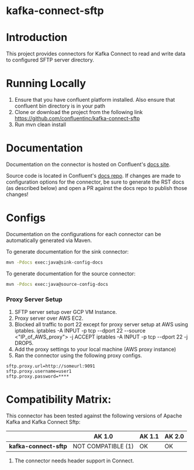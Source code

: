 # kafka-connect-sftp
# Introduction

This project provides connectors for Kafka Connect to read and write data to configured SFTP server directory.

# Running Locally

1. Ensure that you have confluent platform installed. Also ensure that confluent bin directory is in your path
2. Clone or download the project from the following link https://github.com/confluentinc/kafka-connect-sftp
3. Run mvn clean install

# Documentation

Documentation on the connector is hosted on Confluent's
[docs site](https://docs.confluent.io/current/connect/kafka-connect-sftp/).

Source code is located in Confluent's
[docs repo](https://github.com/confluentinc/docs/tree/master/connect/kafka-connect-sftp). If changes
are made to configuration options for the connector, be sure to generate the RST docs (as described
below) and open a PR against the docs repo to publish those changes!

# Configs

Documentation on the configurations for each connector can be automatically generated via Maven.

To generate documentation for the sink connector:
```bash
mvn -Pdocs exec:java@sink-config-docs
```

To generate documentation for the source connector:
```bash
mvn -Pdocs exec:java@source-config-docs
```

### Proxy Server Setup

1. SFTP server setup over GCP VM Instance.
2. Proxy server over AWS EC2.
3. Blocked all traffic to port 22 except for proxy server setup at AWS using iptables.
                        iptables -A INPUT -p tcp --dport 22 --source <"IP_of_AWS_proxy"> -j ACCEPT
                        iptables -A INPUT -p tcp --dport 22 -j DROP5.
4. Add the proxy settings to your local machine (AWS proxy instance)
5. Ran the connector using the following proxy configs.

```
sftp.proxy.url=http://someurl:9091
sftp.proxy.username=user1
sftp.proxy.password=****
```

# Compatibility Matrix:

This connector has been tested against the following versions of Apache Kafka
and Kafka Connect Sftp:

|                          | AK 1.0             | AK 1.1        | AK 2.0        |
| ------------------------ | ------------------ | ------------- | ------------- |
| **kafka-connect-sftp**   | NOT COMPATIBLE (1) | OK            | OK            |

1. The connector needs header support in Connect.

